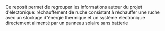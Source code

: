 Ce reposit permet de regrouper les informations autour du projet d'électonique: réchauffement de ruche
consistant à réchauffer une ruche avec un stockage d'énergie thermique et un système électronique directement alimenté par un panneau solaire sans batterie
